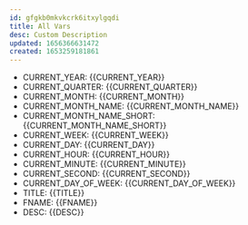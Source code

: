 ```yaml
---
id: gfgkb0mkvkcrk6itxylgqdi
title: All Vars
desc: Custom Description
updated: 1656366631472
created: 1653259181861
---
```


- CURRENT_YEAR: {{CURRENT_YEAR}}
- CURRENT_QUARTER: {{CURRENT_QUARTER}}
- CURRENT_MONTH: {{CURRENT_MONTH}}
- CURRENT_MONTH_NAME: {{CURRENT_MONTH_NAME}}
- CURRENT_MONTH_NAME_SHORT: {{CURRENT_MONTH_NAME_SHORT}}
- CURRENT_WEEK: {{CURRENT_WEEK}}
- CURRENT_DAY: {{CURRENT_DAY}}
- CURRENT_HOUR: {{CURRENT_HOUR}}
- CURRENT_MINUTE: {{CURRENT_MINUTE}}
- CURRENT_SECOND: {{CURRENT_SECOND}}
- CURRENT_DAY_OF_WEEK: {{CURRENT_DAY_OF_WEEK}}
- TITLE: {{TITLE}}
- FNAME: {{FNAME}}
- DESC: {{DESC}}
